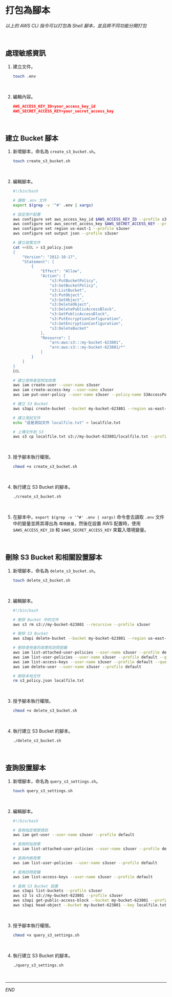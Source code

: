 # 打包為腳本

_以上的 AWS CLI 指令可以打包為 Shell 腳本，並且將不同功能分開打包_

<br>

## 處理敏感資訊

1. 建立文件。

    ```bash
    touch .env
    ```

<br>

2. 編輯內容。

    ```json
    AWS_ACCESS_KEY_ID=your_access_key_id
    AWS_SECRET_ACCESS_KEY=your_secret_access_key
    ```

<br>

## 建立 Bucket 腳本

1. 新增腳本，命名為 `create_s3_bucket.sh`。

    ```bash
    touch create_s3_bucket.sh
    ```

<br>

2. 編輯腳本。

    ```bash
    #!/bin/bash

    # 讀取 .env 文件
    export $(grep -v '^#' .env | xargs)

    # 設定用戶配置
    aws configure set aws_access_key_id $AWS_ACCESS_KEY_ID --profile s3user
    aws configure set aws_secret_access_key $AWS_SECRET_ACCESS_KEY --profile s3user
    aws configure set region us-east-1 --profile s3user
    aws configure set output json --profile s3user

    # 建立政策文件
    cat <<EOL > s3_policy.json
    {
        "Version": "2012-10-17",
        "Statement": [
            {
                "Effect": "Allow",
                "Action": [
                    "s3:PutBucketPolicy",
                    "s3:GetBucketPolicy",
                    "s3:ListBucket",
                    "s3:PutObject",
                    "s3:GetObject",
                    "s3:DeleteObject",
                    "s3:DeletePublicAccessBlock",
                    "s3:GetPublicAccessBlock",
                    "s3:PutEncryptionConfiguration",
                    "s3:GetEncryptionConfiguration",
                    "s3:DeleteBucket"
                ],
                "Resource": [
                    "arn:aws:s3:::my-bucket-623801",
                    "arn:aws:s3:::my-bucket-623801/*"
                ]
            }
        ]
    }
    EOL

    # 建立使用者並附加政策
    aws iam create-user --user-name s3user
    aws iam create-access-key --user-name s3user
    aws iam put-user-policy --user-name s3user --policy-name S3AccessPolicy --policy-document file://s3_policy.json

    # 建立 S3 Bucket
    aws s3api create-bucket --bucket my-bucket-623801 --region us-east-1 --profile s3user

    # 建立測試文件
    echo "這是測試文件 localfile.txt" > localfile.txt

    # 上傳文件到 S3
    aws s3 cp localfile.txt s3://my-bucket-623801/localfile.txt --profile s3user
    ```

<br>

3. 授予腳本執行權限。

    ```bash
    chmod +x create_s3_bucket.sh
    ```

<br>

4. 執行建立 S3 Bucket 的腳本。

    ```bash
    ./create_s3_bucket.sh
    ```

<br>

5. 在腳本中，`export $(grep -v '^#' .env | xargs)` 命令會去讀取 `.env` 文件中的變量並將其導出為 `環境變量`，然後在設置 AWS 配置時，使用 `$AWS_ACCESS_KEY_ID` 和 `$AWS_SECRET_ACCESS_KEY` 來載入環境變量。

<br>

## 刪除 S3 Bucket 和相關設置腳本

1. 新增腳本，命名為 `delete_s3_bucket.sh`。

    ```bash
    touch delete_s3_bucket.sh
    ```

<br>

2. 編輯腳本。

    ```bash
    #!/bin/bash

    # 刪除 Bucket 中的文件
    aws s3 rm s3://my-bucket-623801 --recursive --profile s3user

    # 刪除 S3 Bucket
    aws s3api delete-bucket --bucket my-bucket-623801 --region us-east-1 --profile s3user

    # 刪除使用者的政策和訪問密鑰
    aws iam list-attached-user-policies --user-name s3user --profile default --query 'AttachedPolicies[*].PolicyArn' --output text | xargs -n 1 -I {} aws iam detach-user-policy --user-name s3user --policy-arn {} --profile default
    aws iam list-user-policies --user-name s3user --profile default --query 'PolicyNames' --output text | xargs -n 1 -I {} aws iam delete-user-policy --user-name s3user --policy-name {} --profile default
    aws iam list-access-keys --user-name s3user --profile default --query 'AccessKeyMetadata[*].AccessKeyId' --output text | xargs -n 1 -I {} aws iam delete-access-key --user-name s3user --access-key-id {} --profile default
    aws iam delete-user --user-name s3user --profile default

    # 刪除本地文件
    rm s3_policy.json localfile.txt
    ```

<br>

3. 授予腳本執行權限。

    ```bash
    chmod +x delete_s3_bucket.sh
    ```

<br>

4. 執行建立 S3 Bucket 的腳本。

    ```bash
    ./delete_s3_bucket.sh
    ```

<br>

## 查詢設置腳本

1. 新增腳本，命名為 `query_s3_settings.sh`。

    ```bash
    touch query_s3_settings.sh
    ```

<br>

2. 編輯腳本。

    ```bash
    #!/bin/bash

    # 查詢指定帳號資訊
    aws iam get-user --user-name s3user --profile default

    # 查詢附加政策
    aws iam list-attached-user-policies --user-name s3user --profile default

    # 查詢內嵌政策
    aws iam list-user-policies --user-name s3user --profile default

    # 查詢訪問密鑰
    aws iam list-access-keys --user-name s3user --profile default

    # 查詢 S3 Bucket 設置
    aws s3api list-buckets --profile s3user
    aws s3 ls s3://my-bucket-623801 --profile s3user
    aws s3api get-public-access-block --bucket my-bucket-623801 --profile default
    aws s3api head-object --bucket my-bucket-623801 --key localfile.txt --profile s3user
    ```

<br>

3. 授予腳本執行權限。

    ```bash
    chmod +x query_s3_settings.sh
    ```

<br>

4. 執行建立 S3 Bucket 的腳本。

    ```bash
    ./query_s3_settings.sh
    ```

<br>

___

_END_